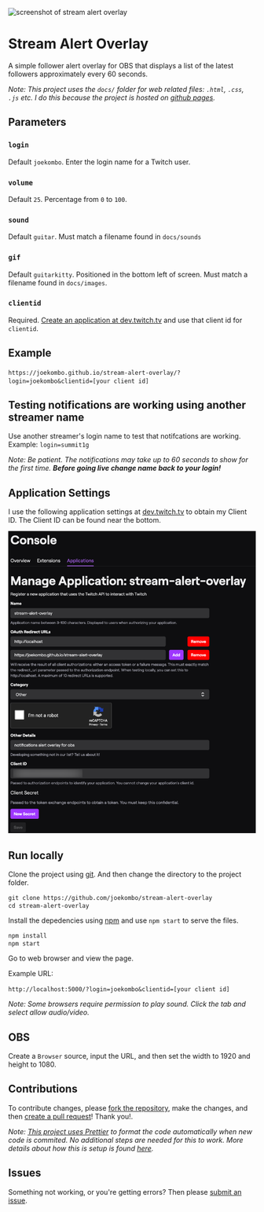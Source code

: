 ![screenshot of stream alert overlay](screenshot.png)

# Stream Alert Overlay

A simple follower alert overlay for OBS that displays a list of the latest followers approximately every 60 seconds.

_Note: This project uses the `docs/` folder for web related files: `.html`, `.css`, `.js` etc. I do this because the project is hosted on [github pages](https://pages.github.com/)._

## Parameters

### `login`

Default `joekombo`. Enter the login name for a Twitch user.

### `volume`

Default `25`. Percentage from `0` to `100`.

### `sound`

Default `guitar`. Must match a filename found in `docs/sounds`

### `gif`

Default `guitarkitty`. Positioned in the bottom left of screen. Must match a filename found in `docs/images`.

### `clientid`

Required. [Create an application at dev.twitch.tv](https://dev.twitch.tv) and use that client id for `clientid`.

## Example

`https://joekombo.github.io/stream-alert-overlay/?login=joekombo&clientid=[your client id]`

## Testing notifications are working using another streamer name
Use another streamer's login name to test that notifcations are working. Example: `login=summit1g`

_Note: Be patient.  The notifications may take up to 60 seconds to show for the first time.  **Before going live change name back to your login!**_

## Application Settings

I use the following application settings at [dev.twitch.tv](https://dev.twitch.tv) to obtain my Client ID. The Client ID can be found near the bottom.

![screenshot of dev.twitch.tv settings](twitch-app-settings.png)

## Run locally

Clone the project using [git](https://git-scm.com). And then change the directory to the project folder.

```
git clone https://github.com/joekombo/stream-alert-overlay
cd stream-alert-overlay
```

Install the depedencies using [npm](https://www.npmjs.com/) and use `npm start` to serve the files.

```
npm install
npm start
```

Go to web browser and view the page.

Example URL:

`http://localhost:5000/?login=joekombo&clientid=[your client id]`

_Note: Some browsers require permission to play sound. Click the tab and select allow audio/video._

## OBS

Create a `Browser` source, input the URL, and then set the width to 1920 and height to 1080.

## Contributions

To contribute changes, please [fork the repository](https://help.github.com/en/github/getting-started-with-github/fork-a-repo), make the changes, and then [create a pull request](https://help.github.com/en/github/collaborating-with-issues-and-pull-requests/creating-a-pull-request)! Thank you!.

_Note: [This project uses Prettier](https://prettier.io/) to format the code automatically when new code is commited. No additional steps are needed for this to work. More details about how this is setup is found [here](https://create-react-app.dev/docs/setting-up-your-editor/#formatting-code-automatically)._

## Issues

Something not working, or you're getting errors? Then please [submit an issue](https://help.github.com/en/github/managing-your-work-on-github/creating-an-issue).

